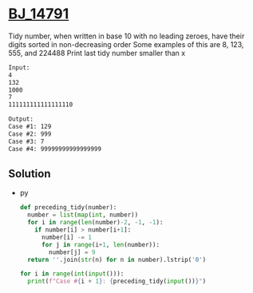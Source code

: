# [BJ_14791](https://acmicpc.net/problem/14791)

Tidy number, when written in base 10 with no leading zeroes, have their digits sorted in non-decreasing order
Some examples of this are 8, 123, 555, and 224488
Print last tidy number smaller than x

```txt
Input:
4
132
1000
7
111111111111111110

Output:
Case #1: 129
Case #2: 999
Case #3: 7
Case #4: 99999999999999999
```

## Solution

* py

  ```py
  def preceding_tidy(number):
    number = list(map(int, number))
    for i in range(len(number)-2, -1, -1):
      if number[i] > number[i+1]:
        number[i] -= 1
        for j in range(i+1, len(number)):
          number[j] = 9
    return ''.join(str(n) for n in number).lstrip('0')

  for i in range(int(input())):
    print(f"Case #{i + 1}: {preceding_tidy(input())}")
  ```

